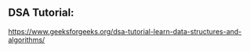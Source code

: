 ## DSA Tutorial: 

https://www.geeksforgeeks.org/dsa-tutorial-learn-data-structures-and-algorithms/
